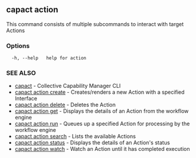 ## capact action

This command consists of multiple subcommands to interact with target Actions

### Options

```
  -h, --help   help for action
```

### SEE ALSO

* [capact](capact.md)	 - Collective Capability Manager CLI
* [capact action create](capact_action_create.md)	 - Creates/renders a new Action with a specified Interface
* [capact action delete](capact_action_delete.md)	 - Deletes the Action
* [capact action get](capact_action_get.md)	 - Displays the details of an Action from the workflow engine
* [capact action run](capact_action_run.md)	 - Queues up a specified Action for processing by the workflow engine
* [capact action search](capact_action_search.md)	 - Lists the available Actions
* [capact action status](capact_action_status.md)	 - Displays the details of an Action's status
* [capact action watch](capact_action_watch.md)	 - Watch an Action until it has completed execution

